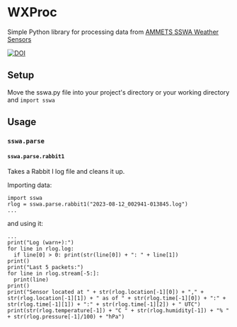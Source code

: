 # WXProc

Simple Python library for processing data from [AMMETS SSWA Weather Sensors](https://github.com/aidanbxyz/WXLogs)

[![DOI](https://zenodo.org/badge/768431185.svg)](https://zenodo.org/doi/10.5281/zenodo.10791452)

## Setup

Move the sswa.py file into your project's directory or your working directory and `import sswa`

## Usage

### `sswa.parse`

#### `sswa.parse.rabbit1`

Takes a Rabbit I log file and cleans it up.

Importing data:
```
import sswa
rlog = sswa.parse.rabbit1("2023-08-12_002941-013845.log")
...
```
and using it:
```
...
print("Log (warn+):")
for line in rlog.log:
  if line[0] > 0: print(str(line[0]) + ": " + line[1])
print()
print("Last 5 packets:")
for line in rlog.stream[-5:]:
  print(line)
print()
print("Sensor located at " + str(rlog.location[-1][0]) + "," + str(rlog.location[-1][1]) + " as of " + str(rlog.time[-1][0]) + ":" + str(rlog.time[-1][1]) + ":" + str(rlog.time[-1][2]) + " UTC")
print(str(rlog.temperature[-1]) + "C " + str(rlog.humidity[-1]) + "% " + str(rlog.pressure[-1]/100) + "hPa")
```
